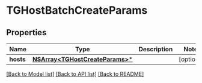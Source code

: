 # TGHostBatchCreateParams

## Properties
Name | Type | Description | Notes
------------ | ------------- | ------------- | -------------
**hosts** | [**NSArray&lt;TGHostCreateParams&gt;***](TGHostCreateParams.md) |  | [optional] 

[[Back to Model list]](../README.md#documentation-for-models) [[Back to API list]](../README.md#documentation-for-api-endpoints) [[Back to README]](../README.md)


